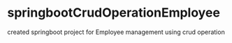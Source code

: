 # springbootCrudOperationEmployee
created springboot project for Employee management using crud operation
